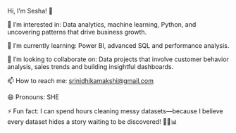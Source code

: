 Hi, I’m Sesha! 👋

👀 I’m interested in: Data analytics, machine learning, Python, and uncovering patterns that drive business growth.

🌱 I’m currently learning: Power BI, advanced SQL and  performance analysis.

💞️ I’m looking to collaborate on: Data projects that involve customer behavior analysis, sales trends and building insightful dashboards.

📫 How to reach me: srinidhikamakshi@gmail.com

😄 Pronouns: SHE

⚡ Fun fact: I can spend hours cleaning messy datasets—because I believe every dataset hides a story waiting to be discovered! 🕵️‍♂️📊

<!---
seshassrinidhi/seshassrinidhi is a ✨ special ✨ repository because its `README.md` (this file) appears on your GitHub profile.
You can click the Preview link to take a look at your changes.
--->
